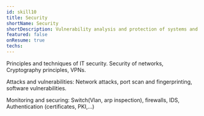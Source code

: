```yaml
---
id: skill10
title: Security
shortName: Security
shortDescription: Vulnerability analysis and protection of systems and networks
featured: false
onResume: true
techs:
---
```

Principles and techniques of IT security. Security of networks, Cryptography principles, VPNs.

Attacks and vulnerabilities: Network attacks, port scan and fingerprinting, software vulnerabilities.

Monitoring and securing: Switch(Vlan, arp inspection), firewalls, IDS, Authentication (certificates, PKI,...)